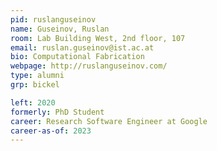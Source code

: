 ```yaml
---
pid: ruslanguseinov
name: Guseinov, Ruslan
room: Lab Building West, 2nd floor, 107
email: ruslan.guseinov@ist.ac.at
bio: Computational Fabrication
webpage: http://ruslanguseinov.com/
type: alumni
grp: bickel

left: 2020
formerly: PhD Student
career: Research Software Engineer at Google
career-as-of: 2023
---
```

